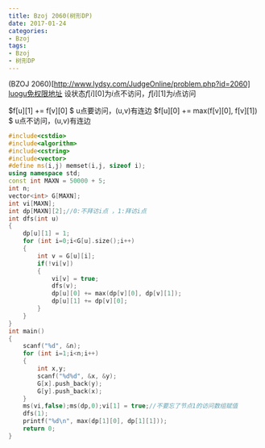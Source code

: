 ```yaml
---
title: Bzoj 2060(树形DP)
date: 2017-01-24
categories:
- Bzoj
tags:
- Bzoj
- 树形DP
---
```

(BZOJ 2060)[http://www.lydsy.com/JudgeOnline/problem.php?id=2060]
[luogu免权限地址](https://www.luogu.org/problem/show?pid=2996)
设状态$f[i][0]$为$i$点不访问，$f[i][1]$为$i$点访问

$f[u][1] +=  f[v][0] $  u点要访问，(u,v)有连边
$f[u][0] +=  max(f[v][0], f[v][1]) $ u点不访问，(u,v)有连边
<!-- more -->
```c++
#include<cstdio>  
#include<algorithm>  
#include<cstring>   
#include<vector> 
#define ms(i,j) memset(i,j, sizeof i);  
using namespace std;
const int MAXN = 50000 + 5;
int n; 
vector<int> G[MAXN];
int vi[MAXN];
int dp[MAXN][2];//0:不拜访i点 ，1:拜访i点 
int dfs(int u)
{
	dp[u][1] = 1;
	for (int i=0;i<G[u].size();i++)
	{
		int v = G[u][i];
		if(!vi[v]) 
		{
			vi[v] = true;
			dfs(v);
			dp[u][0] += max(dp[v][0], dp[v][1]); 
			dp[u][1] += dp[v][0];
		}
	}
}
int main()  
{  
	scanf("%d", &n);
	for (int i=1;i<n;i++)
	{
		int x,y;
		scanf("%d%d", &x, &y);
		G[x].push_back(y);
		G[y].push_back(x);
	}
	ms(vi,false);ms(dp,0);vi[1] = true;//不要忘了节点1的访问数组赋值
	dfs(1);
	printf("%d\n", max(dp[1][0], dp[1][1]));
    return 0;  
}  


```